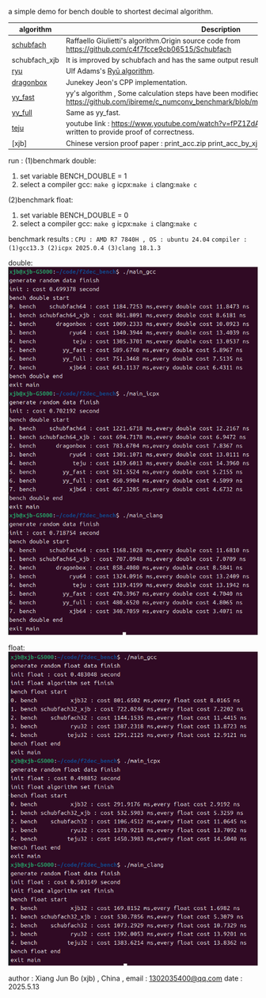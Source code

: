 a simple demo for bench double to shortest decimal algorithm.


algorithm     | Description
--------------|-----------
[schubfach](https://github.com/abolz/Drachennest) | Raffaello Giulietti's algorithm.Origin source code from https://github.com/c4f7fcce9cb06515/Schubfach
schubfach_xjb  | It is improved by schubfach and has the same output result.
[ryu](https://github.com/ulfjack/ryu) | Ulf Adams's [Ryū algorithm](https://dl.acm.org/citation.cfm?id=3192369).
[dragonbox](https://github.com/jk-jeon/dragonbox) | Junekey Jeon's CPP implementation.
[yy_fast](https://github.com/ibireme/c_numconv_benchmark.git) | yy's algorithm , Some calculation steps have been modified. origin link : https://github.com/ibireme/c_numconv_benchmark/blob/master/vendor/yy_double/yy_double.c
[yy_full](https://github.com/ibireme/c_numconv_benchmark.git) | Same as yy_fast.
[teju](https://github.com/cassioneri/teju_jagua.git) | youtube  link : https://www.youtube.com/watch?v=fPZ1ZdA7Iwc . An academic paper will be written to provide proof of correctness.
[xjb] | Chinese version proof paper : print_acc.zip print_acc_by_xjb_v3.docx




run :
(1)benchmark double:
1. set variable BENCH_DOUBLE = 1
2. select a compiler
gcc: `make g`
icpx:`make i`
clang:`make c`


(2)benchmark float:
1. set variable BENCH_DOUBLE = 0
2. select a compiler
gcc: `make g`
icpx:`make i`
clang:`make c`


benchmark results :
``CPU : AMD R7 7840H , OS : ubuntu 24.04``
``compiler : (1)gcc13.3 (2)icpx 2025.0.4 (3)clang 18.1.3 ``

double:
![benchmark](double.png)

float:
![benchmark](float.png)

author : Xiang Jun Bo (xjb) , China , email : 1302035400@qq.com
date : 2025.5.13